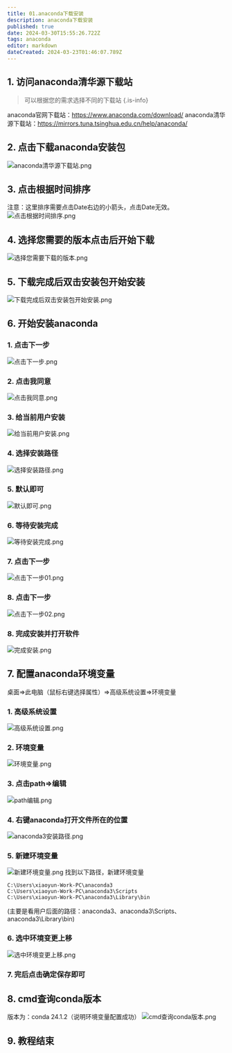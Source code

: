 ```yaml
---
title: 01.anaconda下载安装
description: anaconda下载安装
published: true
date: 2024-03-30T15:55:26.722Z
tags: anaconda
editor: markdown
dateCreated: 2024-03-23T01:46:07.789Z
---
```


## 1. 访问anaconda清华源下载站
> 可以根据您的需求选择不同的下载站
{.is-info}

anaconda官网下载站：https://www.anaconda.com/download/
anaconda清华源下载站：https://mirrors.tuna.tsinghua.edu.cn/help/anaconda/

## 2. 点击下载anaconda安装包
![anaconda清华源下载站.png](/wiki/python/anaconda/anaconda清华源下载站.png)

## 3. 点击根据时间排序
注意：这里排序需要点击Date右边的小箭头，点击Date无效。
![点击根据时间排序.png](/wiki/python/anaconda/点击根据时间排序.png)

## 4. 选择您需要的版本点击后开始下载
![选择您需要下载的版本.png](/wiki/python/anaconda/选择您需要下载的版本.png)

## 5. 下载完成后双击安装包开始安装
![下载完成后双击安装包开始安装.png](/wiki/python/anaconda/下载完成后双击安装包开始安装.png)

## 6. 开始安装anaconda

### 1. 点击下一步
![点击下一步.png](/wiki/python/anaconda/点击下一步.png)

### 2. 点击我同意
![点击我同意.png](/wiki/python/anaconda/点击我同意.png)

### 3. 给当前用户安装
![给当前用户安装.png](/wiki/python/anaconda/给当前用户安装.png)

### 4. 选择安装路径
![选择安装路径.png](/wiki/python/anaconda/选择安装路径.png)

### 5. 默认即可
![默认即可.png](/wiki/python/anaconda/默认即可.png)

### 6. 等待安装完成
![等待安装完成.png](/wiki/python/anaconda/等待安装完成.png)

### 7. 点击下一步
![点击下一步01.png](/wiki/python/anaconda/点击下一步01.png)

### 8. 点击下一步
![点击下一步02.png](/wiki/python/anaconda/点击下一步02.png)

### 8. 完成安装并打开软件
![完成安装.png](/wiki/python/anaconda/完成安装.png)

## 7. 配置anaconda环境变量
桌面=>此电脑（鼠标右键选择属性）=>高级系统设置=>环境变量
### 1. 高级系统设置
![高级系统设置.png](/wiki/python/anaconda/高级系统设置.png)

### 2. 环境变量
![环境变量.png](/wiki/python/anaconda/环境变量.png)

### 3. 点击path=>编辑
![path编辑.png](/wiki/python/anaconda/path编辑.png)

### 4. 右键anaconda打开文件所在的位置
![anaconda3安装路径.png](/wiki/python/anaconda/anaconda3安装路径.png)

### 5. 新建环境变量
![新建环境变量.png](/wiki/python/anaconda/新建环境变量.png)
找到以下路径，新建环境变量
```
C:\Users\xiaoyun-Work-PC\anaconda3
C:\Users\xiaoyun-Work-PC\anaconda3\Scripts
C:\Users\xiaoyun-Work-PC\anaconda3\Library\bin
```
(主要是看用户后面的路径：anaconda3、anaconda3\Scripts、anaconda3\Library\bin)

### 6. 选中环境变更上移
![选中环境变更上移.png](/wiki/python/anaconda/选中环境变更上移.png)

### 7. 完后点击确定保存即可

## 8. cmd查询conda版本
版本为：conda 24.1.2（说明环境变量配置成功）
![cmd查询conda版本.png](/wiki/python/anaconda/cmd查询conda版本.png)

## 9. 教程结束





